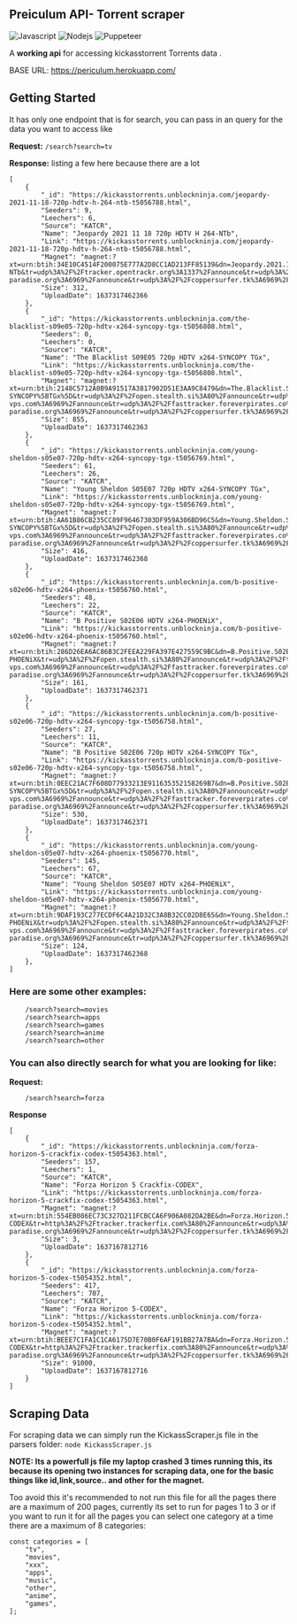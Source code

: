 

## Preiculum API- Torrent scraper

<img alt="Javascript" src="https://img.shields.io/badge/JavaScript-323330?style=for-the-badge&logo=javascript&logoColor=F7DF1E"/> <img alt="Nodejs" src="https://img.shields.io/badge/Node.js-339933?style=for-the-badge&logo=nodedotjs&logoColor=white"/> <img alt="Puppeteer" src="https://img.shields.io/badge/Puppeteer-40B5A4?style=for-the-badge&logo=Puppeteer&logoColor=white"/>

A __working api__ for accessing kickasstorrent Torrents data .    


BASE URL: https://periculum.herokuapp.com/  


## Getting Started

It has only one endpoint that is for search, you can pass in an query for the data you want to access like

**Request:** 
```/search?search=tv```

**Response:**
listing a few here because there are a lot

```
[
    {
        "_id": "https://kickasstorrents.unblockninja.com/jeopardy-2021-11-18-720p-hdtv-h-264-ntb-t5056788.html",
        "Seeders": 9,
        "Leechers": 6,
        "Source": "KATCR",
        "Name": "Jeopardy 2021 11 18 720p HDTV H 264-NTb",
        "Link": "https://kickasstorrents.unblockninja.com/jeopardy-2021-11-18-720p-hdtv-h-264-ntb-t5056788.html",
        "Magnet": "magnet:?xt=urn:btih:34E10C4514F200075E777A2D8CC1AD213FF85139&dn=Jeopardy.2021.11.18.720p.HDTV.H.264-NTb&tr=udp%3A%2F%2Ftracker.opentrackr.org%3A1337%2Fannounce&tr=udp%3A%2F%2Fexodus.desync.com%3A6969&tr=udp%3A%2F%2Ftracker.torrent.eu.org%3A451&tr=udp%3A%2F%2Fopen.stealth.si%3A80%2Fannounce&tr=udp%3A%2F%2Ftracker.openbittorrent.com%3A6969&tr=udp%3A%2F%2Ftracker.internetwarriors.net%3A1337%2Fannounce&tr=udp%3A%2F%2Ftracker.zer0day.to%3A1337%2Fannounce&tr=udp%3A%2F%2Ftracker.leechers-paradise.org%3A6969%2Fannounce&tr=udp%3A%2F%2Fcoppersurfer.tk%3A6969%2Fannounce",
        "Size": 312,
        "UploadDate": 1637317462366
    },
    {
        "_id": "https://kickasstorrents.unblockninja.com/the-blacklist-s09e05-720p-hdtv-x264-syncopy-tgx-t5056808.html",
        "Seeders": 0,
        "Leechers": 0,
        "Source": "KATCR",
        "Name": "The Blacklist S09E05 720p HDTV x264-SYNCOPY TGx",
        "Link": "https://kickasstorrents.unblockninja.com/the-blacklist-s09e05-720p-hdtv-x264-syncopy-tgx-t5056808.html",
        "Magnet": "magnet:?xt=urn:btih:2148C5712A0B9A91517A3817902D51E3AA9C8479&dn=The.Blacklist.S09E05.720p.HDTV.x264-SYNCOPY%5BTGx%5D&tr=udp%3A%2F%2Fopen.stealth.si%3A80%2Fannounce&tr=udp%3A%2F%2Ftracker.tiny-vps.com%3A6969%2Fannounce&tr=udp%3A%2F%2Ffasttracker.foreverpirates.co%3A6969%2Fannounce&tr=udp%3A%2F%2Ftracker.opentrackr.org%3A1337%2Fannounce&tr=udp%3A%2F%2Fexplodie.org%3A6969%2Fannounce&tr=udp%3A%2F%2Ftracker.cyberia.is%3A6969%2Fannounce&tr=udp%3A%2F%2Fipv4.tracker.harry.lu%3A80%2Fannounce&tr=udp%3A%2F%2Ftracker.uw0.xyz%3A6969%2Fannounce&tr=udp%3A%2F%2Fopentracker.i2p.rocks%3A6969%2Fannounce&tr=udp%3A%2F%2Ftracker.birkenwald.de%3A6969%2Fannounce&tr=udp%3A%2F%2Ftracker.torrent.eu.org%3A451%2Fannounce&tr=udp%3A%2F%2Ftracker.moeking.me%3A6969%2Fannounce&tr=udp%3A%2F%2Fopentor.org%3A2710%2Fannounce&tr=udp%3A%2F%2Ftracker.dler.org%3A6969%2Fannounce&tr=udp%3A%2F%2Ftracker.zer0day.to%3A1337%2Fannounce&tr=udp%3A%2F%2Ftracker.leechers-paradise.org%3A6969%2Fannounce&tr=udp%3A%2F%2Fcoppersurfer.tk%3A6969%2Fannounce",
        "Size": 855,
        "UploadDate": 1637317462363
    },
    {
        "_id": "https://kickasstorrents.unblockninja.com/young-sheldon-s05e07-720p-hdtv-x264-syncopy-tgx-t5056769.html",
        "Seeders": 61,
        "Leechers": 26,
        "Source": "KATCR",
        "Name": "Young Sheldon S05E07 720p HDTV x264-SYNCOPY TGx",
        "Link": "https://kickasstorrents.unblockninja.com/young-sheldon-s05e07-720p-hdtv-x264-syncopy-tgx-t5056769.html",
        "Magnet": "magnet:?xt=urn:btih:AA61B86CB235CC89F96467303DF959A306BD96C5&dn=Young.Sheldon.S05E07.720p.HDTV.x264-SYNCOPY%5BTGx%5D&tr=udp%3A%2F%2Fopen.stealth.si%3A80%2Fannounce&tr=udp%3A%2F%2Ftracker.tiny-vps.com%3A6969%2Fannounce&tr=udp%3A%2F%2Ffasttracker.foreverpirates.co%3A6969%2Fannounce&tr=udp%3A%2F%2Ftracker.opentrackr.org%3A1337%2Fannounce&tr=udp%3A%2F%2Fexplodie.org%3A6969%2Fannounce&tr=udp%3A%2F%2Ftracker.cyberia.is%3A6969%2Fannounce&tr=udp%3A%2F%2Fipv4.tracker.harry.lu%3A80%2Fannounce&tr=udp%3A%2F%2Ftracker.uw0.xyz%3A6969%2Fannounce&tr=udp%3A%2F%2Fopentracker.i2p.rocks%3A6969%2Fannounce&tr=udp%3A%2F%2Ftracker.birkenwald.de%3A6969%2Fannounce&tr=udp%3A%2F%2Ftracker.torrent.eu.org%3A451%2Fannounce&tr=udp%3A%2F%2Ftracker.moeking.me%3A6969%2Fannounce&tr=udp%3A%2F%2Fopentor.org%3A2710%2Fannounce&tr=udp%3A%2F%2Ftracker.dler.org%3A6969%2Fannounce&tr=udp%3A%2F%2Ftracker.zer0day.to%3A1337%2Fannounce&tr=udp%3A%2F%2Ftracker.leechers-paradise.org%3A6969%2Fannounce&tr=udp%3A%2F%2Fcoppersurfer.tk%3A6969%2Fannounce",
        "Size": 416,
        "UploadDate": 1637317462368
    },
    {
        "_id": "https://kickasstorrents.unblockninja.com/b-positive-s02e06-hdtv-x264-phoenix-t5056760.html",
        "Seeders": 48,
        "Leechers": 22,
        "Source": "KATCR",
        "Name": "B Positive S02E06 HDTV x264-PHOENiX",
        "Link": "https://kickasstorrents.unblockninja.com/b-positive-s02e06-hdtv-x264-phoenix-t5056760.html",
        "Magnet": "magnet:?xt=urn:btih:286D26EA6AC86B3C2FEEA229FA397E427559C9BC&dn=B.Positive.S02E06.HDTV.x264-PHOENiX&tr=udp%3A%2F%2Fopen.stealth.si%3A80%2Fannounce&tr=udp%3A%2F%2Ftracker.tiny-vps.com%3A6969%2Fannounce&tr=udp%3A%2F%2Ffasttracker.foreverpirates.co%3A6969%2Fannounce&tr=udp%3A%2F%2Ftracker.opentrackr.org%3A1337%2Fannounce&tr=udp%3A%2F%2Fexplodie.org%3A6969%2Fannounce&tr=udp%3A%2F%2Ftracker.cyberia.is%3A6969%2Fannounce&tr=udp%3A%2F%2Fipv4.tracker.harry.lu%3A80%2Fannounce&tr=udp%3A%2F%2Ftracker.uw0.xyz%3A6969%2Fannounce&tr=udp%3A%2F%2Fopentracker.i2p.rocks%3A6969%2Fannounce&tr=udp%3A%2F%2Ftracker.birkenwald.de%3A6969%2Fannounce&tr=udp%3A%2F%2Ftracker.torrent.eu.org%3A451%2Fannounce&tr=udp%3A%2F%2Ftracker.moeking.me%3A6969%2Fannounce&tr=udp%3A%2F%2Fopentor.org%3A2710%2Fannounce&tr=udp%3A%2F%2Ftracker.dler.org%3A6969%2Fannounce&tr=udp%3A%2F%2Ftracker.zer0day.to%3A1337%2Fannounce&tr=udp%3A%2F%2Ftracker.leechers-paradise.org%3A6969%2Fannounce&tr=udp%3A%2F%2Fcoppersurfer.tk%3A6969%2Fannounce",
        "Size": 161,
        "UploadDate": 1637317462371
    },
    {
        "_id": "https://kickasstorrents.unblockninja.com/b-positive-s02e06-720p-hdtv-x264-syncopy-tgx-t5056758.html",
        "Seeders": 27,
        "Leechers": 11,
        "Source": "KATCR",
        "Name": "B Positive S02E06 720p HDTV x264-SYNCOPY TGx",
        "Link": "https://kickasstorrents.unblockninja.com/b-positive-s02e06-720p-hdtv-x264-syncopy-tgx-t5056758.html",
        "Magnet": "magnet:?xt=urn:btih:0EEC21AC7F608D77933213E911635352158269B7&dn=B.Positive.S02E06.720p.HDTV.x264-SYNCOPY%5BTGx%5D&tr=udp%3A%2F%2Fopen.stealth.si%3A80%2Fannounce&tr=udp%3A%2F%2Ftracker.tiny-vps.com%3A6969%2Fannounce&tr=udp%3A%2F%2Ffasttracker.foreverpirates.co%3A6969%2Fannounce&tr=udp%3A%2F%2Ftracker.opentrackr.org%3A1337%2Fannounce&tr=udp%3A%2F%2Fexplodie.org%3A6969%2Fannounce&tr=udp%3A%2F%2Ftracker.cyberia.is%3A6969%2Fannounce&tr=udp%3A%2F%2Fipv4.tracker.harry.lu%3A80%2Fannounce&tr=udp%3A%2F%2Ftracker.uw0.xyz%3A6969%2Fannounce&tr=udp%3A%2F%2Fopentracker.i2p.rocks%3A6969%2Fannounce&tr=udp%3A%2F%2Ftracker.birkenwald.de%3A6969%2Fannounce&tr=udp%3A%2F%2Ftracker.torrent.eu.org%3A451%2Fannounce&tr=udp%3A%2F%2Ftracker.moeking.me%3A6969%2Fannounce&tr=udp%3A%2F%2Fopentor.org%3A2710%2Fannounce&tr=udp%3A%2F%2Ftracker.dler.org%3A6969%2Fannounce&tr=udp%3A%2F%2Ftracker.zer0day.to%3A1337%2Fannounce&tr=udp%3A%2F%2Ftracker.leechers-paradise.org%3A6969%2Fannounce&tr=udp%3A%2F%2Fcoppersurfer.tk%3A6969%2Fannounce",
        "Size": 530,
        "UploadDate": 1637317462371
    },
    {
        "_id": "https://kickasstorrents.unblockninja.com/young-sheldon-s05e07-hdtv-x264-phoenix-t5056770.html",
        "Seeders": 145,
        "Leechers": 67,
        "Source": "KATCR",
        "Name": "Young Sheldon S05E07 HDTV x264-PHOENiX",
        "Link": "https://kickasstorrents.unblockninja.com/young-sheldon-s05e07-hdtv-x264-phoenix-t5056770.html",
        "Magnet": "magnet:?xt=urn:btih:9DAF193C277ECDF6C4A21D32C3A8B32CC02D8E65&dn=Young.Sheldon.S05E07.HDTV.x264-PHOENiX&tr=udp%3A%2F%2Fopen.stealth.si%3A80%2Fannounce&tr=udp%3A%2F%2Ftracker.tiny-vps.com%3A6969%2Fannounce&tr=udp%3A%2F%2Ffasttracker.foreverpirates.co%3A6969%2Fannounce&tr=udp%3A%2F%2Ftracker.opentrackr.org%3A1337%2Fannounce&tr=udp%3A%2F%2Fexplodie.org%3A6969%2Fannounce&tr=udp%3A%2F%2Ftracker.cyberia.is%3A6969%2Fannounce&tr=udp%3A%2F%2Fipv4.tracker.harry.lu%3A80%2Fannounce&tr=udp%3A%2F%2Ftracker.uw0.xyz%3A6969%2Fannounce&tr=udp%3A%2F%2Fopentracker.i2p.rocks%3A6969%2Fannounce&tr=udp%3A%2F%2Ftracker.birkenwald.de%3A6969%2Fannounce&tr=udp%3A%2F%2Ftracker.torrent.eu.org%3A451%2Fannounce&tr=udp%3A%2F%2Ftracker.moeking.me%3A6969%2Fannounce&tr=udp%3A%2F%2Fopentor.org%3A2710%2Fannounce&tr=udp%3A%2F%2Ftracker.dler.org%3A6969%2Fannounce&tr=udp%3A%2F%2Ftracker.zer0day.to%3A1337%2Fannounce&tr=udp%3A%2F%2Ftracker.leechers-paradise.org%3A6969%2Fannounce&tr=udp%3A%2F%2Fcoppersurfer.tk%3A6969%2Fannounce",
        "Size": 124,
        "UploadDate": 1637317462368
    },
]    
```

### Here are some other examples: 

```
    /search?search=movies
    /search?search=apps
    /search?search=games
    /search?search=anime
    /search?search=other
```

### You can also directly search for what you are looking for like:

**Request:**
```
    /search?search=forza
```

**Response**
```
[
    {
        "_id": "https://kickasstorrents.unblockninja.com/forza-horizon-5-crackfix-codex-t5054363.html",
        "Seeders": 157,
        "Leechers": 1,
        "Source": "KATCR",
        "Name": "Forza Horizon 5 Crackfix-CODEX",
        "Link": "https://kickasstorrents.unblockninja.com/forza-horizon-5-crackfix-codex-t5054363.html",
        "Magnet": "magnet:?xt=urn:btih:554EB086EC73C327D211FCBCCA6F906A082DA2BE&dn=Forza.Horizon.5.Crackfix-CODEX&tr=http%3A%2F%2Ftracker.trackerfix.com%3A80%2Fannounce&tr=udp%3A%2F%2F9.rarbg.me%3A2980%2Fannounce&tr=udp%3A%2F%2F9.rarbg.to%3A2790%2Fannounce&tr=udp%3A%2F%2Ftracker.fatkhoala.org%3A13730%2Fannounce&tr=udp%3A%2F%2Ftracker.slowcheetah.org%3A14710%2Fannounce&tr=udp%3A%2F%2Ftracker.zer0day.to%3A1337%2Fannounce&tr=udp%3A%2F%2Ftracker.leechers-paradise.org%3A6969%2Fannounce&tr=udp%3A%2F%2Fcoppersurfer.tk%3A6969%2Fannounce",
        "Size": 3,
        "UploadDate": 1637167812716
    },
    {
        "_id": "https://kickasstorrents.unblockninja.com/forza-horizon-5-codex-t5054352.html",
        "Seeders": 417,
        "Leechers": 707,
        "Source": "KATCR",
        "Name": "Forza Horizon 5-CODEX",
        "Link": "https://kickasstorrents.unblockninja.com/forza-horizon-5-codex-t5054352.html",
        "Magnet": "magnet:?xt=urn:btih:BEEE7C1FA1C1CA6175D7E70B0F6AF191BB27A7BA&dn=Forza.Horizon.5-CODEX&tr=http%3A%2F%2Ftracker.trackerfix.com%3A80%2Fannounce&tr=udp%3A%2F%2F9.rarbg.me%3A2850%2Fannounce&tr=udp%3A%2F%2F9.rarbg.to%3A2940%2Fannounce&tr=udp%3A%2F%2Ftracker.thinelephant.org%3A12720%2Fannounce&tr=udp%3A%2F%2Ftracker.tallpenguin.org%3A15760%2Fannounce&tr=udp%3A%2F%2Ftracker.zer0day.to%3A1337%2Fannounce&tr=udp%3A%2F%2Ftracker.leechers-paradise.org%3A6969%2Fannounce&tr=udp%3A%2F%2Fcoppersurfer.tk%3A6969%2Fannounce",
        "Size": 91000,
        "UploadDate": 1637167812716
    }
]
```

## Scraping Data 

For scraping data we can simply run the KickassScraper.js file in the parsers folder:
``` node KickassScraper.js ```

**NOTE: Its a powerfull js file my laptop crashed 3 times running this, its because its opening two instances for scraping data, one for the basic things like id,link,source.. and other for the magnet.**

Too avoid this it's recommended to not run this file for all the pages there are a maximum of 200 pages, currently its set to run for pages 1 to 3 or if you want to run it for all the pages you can select one category at a time there are a maximum of 8 categories:

```
const categories = [    
    "tv",
    "movies",
    "xxx",
    "apps",
    "music",
    "other",
    "anime",
    "games",
];

```

